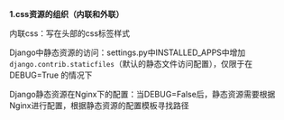 **1.css资源的组织（内联和外联）**

内联css：写在头部的css标签样式

Django中静态资源的访问：settings.py中INSTALLED_APPS中增加`django.contrib.staticfiles`（默认的静态文件访问配置），仅限于在DEBUG=True 的情况下

Django静态资源在Nginx下的配置：当DEBUG=False后，静态资源需要根据Nginx进行配置，根据静态资源的配置模板寻找路径